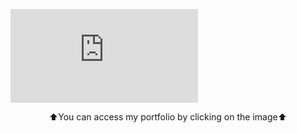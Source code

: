 [![GitHub Profile](http://vorobievd2.temp.swtest.ru/github_profile/ghub_profile.php?timestamp=12345)](https://emeteil.serveo.net/)
<p align="center">⬆️You can access my portfolio by clicking on the image⬆️</p>
<!--
https://github.com/rzashakeri/beautify-github-profile
-->
